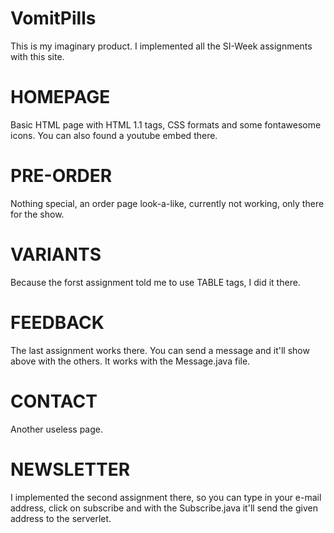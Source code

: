 # VomitPills
This is my imaginary product. I implemented all the SI-Week assignments with this site.

# HOMEPAGE
Basic HTML page with HTML 1.1 tags, CSS formats and some fontawesome icons. You can also found a youtube embed there.

# PRE-ORDER
Nothing special, an order page look-a-like, currently not working, only there for the show.

# VARIANTS
Because the forst assignment told me to use TABLE tags, I did it there.

# FEEDBACK
The last assignment works there. You can send a message and it'll show above with the others. It works with the Message.java file.

# CONTACT
Another useless page.

# NEWSLETTER
I implemented the second assignment there, so you can type in your e-mail address, click on subscribe and with the Subscribe.java it'll send the given address to the serverlet.
